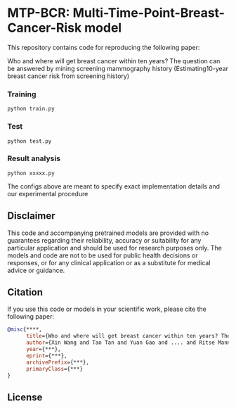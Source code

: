 # MTP-BCR: Multi-Time-Point-Breast-Cancer-Risk model 

This repository contains code for reproducing the following paper:

Who and where will get breast cancer within ten years? The question can be answered by mining screening mammography history
(Estimating10-year breast cancer risk from screening history)

[//]: # (The configs ablowe are meant to specify exact implementation details and our experimental procedure)

### Training
```
python train.py
```

### Test
```
python test.py
```

### Result analysis
```
python xxxxx.py
```

The configs above are meant to specify exact implementation details and our experimental procedure

## Disclaimer

This code and accompanying pretrained models are provided with no guarantees
regarding their reliability, accuracy or suitability for any particular
application and should be used for research purposes only. The models and code
are not to be used for public health decisions or responses, or for any
clinical application or as a substitute for medical advice or guidance.


## Citation

If you use this code or models in your scientific work, please cite the
following paper:

```bibtex
@misc{****,
      title={Who and where will get breast cancer within ten years? The question can be answered by mining screening mammography history}, 
      author={Xin Wang and Tao Tan and Yuan Gao and .... and Ritse Mann},
      year={***},
      eprint={***},
      archivePrefix={***},
      primaryClass={***}
}
```

## License